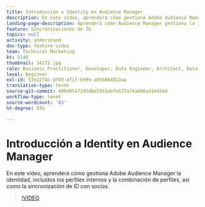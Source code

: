 ```yaml
---
title: Introducción a Identity en Audience Manager
description: En este vídeo, aprenderá cómo gestiona Adobe Audience Manager la identidad, incluidos los perfiles internos y la combinación de perfiles, así como la sincronización de ID con socios.
landing-page-description: Aprenderá cómo Audience Manager gestiona la identidad, incluidos los perfiles internos y la combinación de perfiles, así como la sincronización de ID con socios.
feature: Sincronizaciones de ID
topics: null
activity: understand
doc-type: feature video
team: Technical Marketing
kt: 5146
thumbnail: 34172.jpg
role: Business Practitioner, Developer, Data Engineer, Architect, Data Architect, Administrator, Leader
level: Beginner
exl-id: 57e2274c-df69-4f1f-b999-a05b864023aa
translation-type: tm+mt
source-git-commit: 499d95472d5dbe5563ebfe527a74a606ad144544
workflow-type: tm+mt
source-wordcount: '83'
ht-degree: 83%

---
```


# Introducción a Identity en Audience Manager

En este vídeo, aprenderá cómo gestiona Adobe Audience Manager la identidad, incluidos los perfiles internos y la combinación de perfiles, así como la sincronización de ID con socios.

>[!VIDEO](https://video.tv.adobe.com/v/34172/?quality=12)

